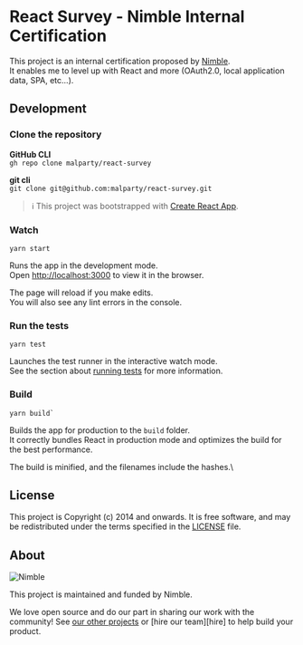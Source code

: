 # React Survey - Nimble Internal Certification

This project is an internal certification proposed by [Nimble](https://nimblehq.co/).\
It enables me to level up with React and more (OAuth2.0, local application data, SPA, etc...).

## Development

### Clone the repository

**GitHub CLI**\
`gh repo clone malparty/react-survey`

**git cli**\
`git clone git@github.com:malparty/react-survey.git`

> ℹ️ This project was bootstrapped with [Create React App](https://github.com/facebook/create-react-app).

### Watch

```shell
yarn start
```

Runs the app in the development mode.\
Open [http://localhost:3000](http://localhost:3000) to view it in the browser.

The page will reload if you make edits.\
You will also see any lint errors in the console.

### Run the tests

```shell
yarn test
```

Launches the test runner in the interactive watch mode.\
See the section about [running tests](https://facebook.github.io/create-react-app/docs/running-tests) for more information.

### Build

```shell
yarn build`
```

Builds the app for production to the `build` folder.\
It correctly bundles React in production mode and optimizes the build for the best performance.

The build is minified, and the filenames include the hashes.\

## License

This project is Copyright (c) 2014 and onwards. It is free software,
and may be redistributed under the terms specified in the [LICENSE] file.

[LICENSE]: /LICENSE

## About

![Nimble](https://assets.nimblehq.co/logo/dark/logo-dark-text-160.png)

This project is maintained and funded by Nimble.

We love open source and do our part in sharing our work with the community!
See [our other projects][community] or [hire our team][hire] to help build your product.

[community]: https://github.com/nimblehq
[hire/jobs]: https://jobs.nimblehq.co/
[who we are]: https://nimblehq.co/
[LinkedIn]: https://www.linkedin.com/company/nimblehq
